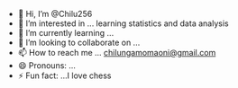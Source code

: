 - 👋 Hi, I’m @Chilu256
- 👀 I’m interested in ... learning statistics and data analysis 
- 🌱 I’m currently learning ...
- 💞️ I’m looking to collaborate on ...
- 📫 How to reach me ... chilungamomaoni@gmail.com
- 😄 Pronouns: ...
- ⚡ Fun fact: ...I love chess 

<!---
Chilu256/Chilu256 is a ✨ special ✨ repository because its `README.md` (this file) appears on your GitHub profile.
You can click the Preview link to take a look at your changes.
--->
